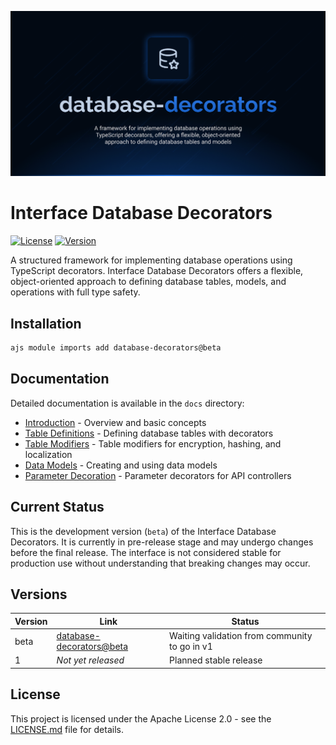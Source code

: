 ![Database decorators](.github/social-card.png)

# Interface Database Decorators

[![License](https://img.shields.io/badge/License-Apache%202.0-blue.svg)](LICENSE.md)
[![Version](https://img.shields.io/badge/version-beta-orange.svg)](https://github.com/antelopejs/antelope)

A structured framework for implementing database operations using TypeScript decorators. Interface Database Decorators offers a flexible, object-oriented approach to defining database tables, models, and operations with full type safety.

## Installation

```bash
ajs module imports add database-decorators@beta
```

## Documentation

Detailed documentation is available in the `docs` directory:

- [Introduction](./docs/1.introduction.md) - Overview and basic concepts
- [Table Definitions](./docs/2.table-definitions.md) - Defining database tables with decorators
- [Table Modifiers](./docs/3.table-modifiers.md) - Table modifiers for encryption, hashing, and localization
- [Data Models](./docs/4.data-models.md) - Creating and using data models
- [Parameter Decoration](./docs/5.parameter-decoration.md) - Parameter decorators for API controllers

## Current Status

This is the development version (`beta`) of the Interface Database Decorators. It is currently in pre-release stage and may undergo changes before the final release. The interface is not considered stable for production use without understanding that breaking changes may occur.

## Versions

| Version | Link                                                                                                                              | Status                                        |
| ------- | --------------------------------------------------------------------------------------------------------------------------------- | --------------------------------------------- |
| beta    | [database-decorators@beta](https://github.com/AntelopeJS/database-decorators/tree/main/.antelope/output/database-decorators/beta) | Waiting validation from community to go in v1 |
| 1       | _Not yet released_                                                                                                                | Planned stable release                        |

## License

This project is licensed under the Apache License 2.0 - see the [LICENSE.md](LICENSE.md) file for details.
